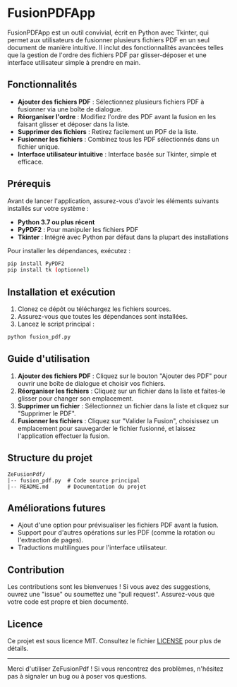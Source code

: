 # FusionPDFApp

FusionPDFApp est un outil convivial, écrit en Python avec Tkinter, qui permet aux utilisateurs de fusionner plusieurs fichiers PDF en un seul document de manière intuitive. Il inclut des fonctionnalités avancées telles que la gestion de l'ordre des fichiers PDF par glisser-déposer et une interface utilisateur simple à prendre en main.

## Fonctionnalités
- **Ajouter des fichiers PDF** : Sélectionnez plusieurs fichiers PDF à fusionner via une boîte de dialogue.
- **Réorganiser l'ordre** : Modifiez l'ordre des PDF avant la fusion en les faisant glisser et déposer dans la liste.
- **Supprimer des fichiers** : Retirez facilement un PDF de la liste.
- **Fusionner les fichiers** : Combinez tous les PDF sélectionnés dans un fichier unique.
- **Interface utilisateur intuitive** : Interface basée sur Tkinter, simple et efficace.

## Prérequis
Avant de lancer l'application, assurez-vous d'avoir les éléments suivants installés sur votre système :

- **Python 3.7 ou plus récent**
- **PyPDF2** : Pour manipuler les fichiers PDF
- **Tkinter** : Intégré avec Python par défaut dans la plupart des installations

Pour installer les dépendances, exécutez :
```bash
pip install PyPDF2
pip install tk (optionnel)
```

## Installation et exécution
1. Clonez ce dépôt ou téléchargez les fichiers sources.
2. Assurez-vous que toutes les dépendances sont installées.
3. Lancez le script principal :
```bash
python fusion_pdf.py
```

## Guide d'utilisation
1. **Ajouter des fichiers PDF** : Cliquez sur le bouton "Ajouter des PDF" pour ouvrir une boîte de dialogue et choisir vos fichiers.
2. **Réorganiser les fichiers** : Cliquez sur un fichier dans la liste et faites-le glisser pour changer son emplacement.
3. **Supprimer un fichier** : Sélectionnez un fichier dans la liste et cliquez sur "Supprimer le PDF".
4. **Fusionner les fichiers** : Cliquez sur "Valider la Fusion", choisissez un emplacement pour sauvegarder le fichier fusionné, et laissez l'application effectuer la fusion.

## Structure du projet
```
ZeFusionPdf/
|-- fusion_pdf.py  # Code source principal
|-- README.md      # Documentation du projet
```

## Améliorations futures
- Ajout d'une option pour prévisualiser les fichiers PDF avant la fusion.
- Support pour d'autres opérations sur les PDF (comme la rotation ou l'extraction de pages).
- Traductions multilingues pour l'interface utilisateur.

## Contribution
Les contributions sont les bienvenues ! Si vous avez des suggestions, ouvrez une "issue" ou soumettez une "pull request". Assurez-vous que votre code est propre et bien documenté.

## Licence
Ce projet est sous licence MIT. Consultez le fichier [LICENSE](LICENSE) pour plus de détails.

---

Merci d'utiliser ZeFusionPdf ! Si vous rencontrez des problèmes, n'hésitez pas à signaler un bug ou à poser vos questions.

